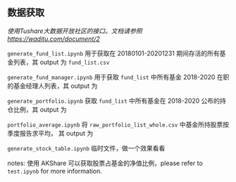 ## 数据获取
*使用Tushare大数据开放社区的接口。文档请参照 https://waditu.com/document/2*

`generate_fund_list.ipynb`
用于获取在 20180101-20201231 期间存活的所有基金列表，其 output 为 `fund_list.csv`

`generate_fund_manager.ipynb`
用于获取 `fund_list` 中所有基金 2018-2020 在职的基金经理人列表，其 output 为 

`generate_portfolio.ipynb`
获取 `fund_list` 中所有基金在 2018-2020 公布的持仓比例，其 output 为

`portfolio_average.ipynb`
将 `raw_portfolio_list_whole.csv` 中基金所持股票按季度报告求平均， 其 output 为

`generate_stock_table.ipynb`
临时文件，做一个效果看看


notes: 使用 AKShare 可以获取股票占基金的净值比例，please refer to `test.ipynb` for more information.